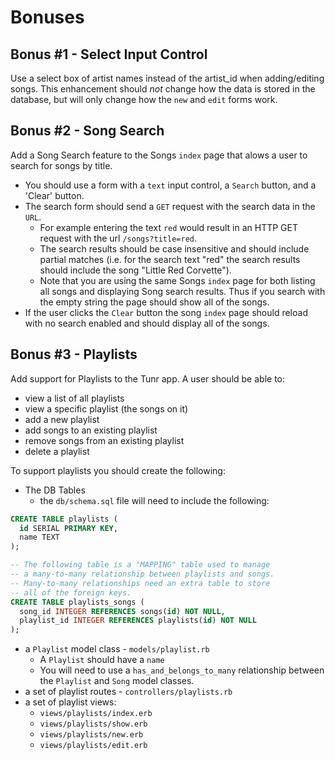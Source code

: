 # Bonuses

## Bonus #1 - Select Input Control

Use a select box of artist names instead of the artist_id when adding/editing songs. This enhancement should *not* change how the data is stored in the database, but will only change how the `new` and `edit` forms work.

## Bonus #2 - Song Search

Add a Song Search feature to the Songs `index` page that alows a user to search for songs by title.

* You should use a form with a `text` input control, a `Search` button, and a 'Clear' button.
* The search form should send a `GET` request with the search data in the `URL`.
  - For example entering the text `red` would result in an HTTP GET request with the url `/songs?title=red`.
  - The search results should be case insensitive and should include partial matches (i.e. for the search text "red" the search results should include the song "Little Red Corvette").
  - Note that you are using the same Songs `index` page for both listing all songs and displaying Song search results. Thus if you search with the empty string the page should show all of the songs.
* If the user clicks the `Clear` button the song `index` page should reload with no search enabled and should display all of the songs.

## Bonus #3 - Playlists

Add support for Playlists to the Tunr app. A user should be able to:

* view a list of all playlists
* view a specific playlist (the songs on it)
* add a new playlist
* add songs to an existing playlist
* remove songs from an existing playlist
* delete a playlist


To support playlists you should create the following:

* The DB Tables
  - the `db/schema.sql` file will need to include the following:

```sql
CREATE TABLE playlists (
  id SERIAL PRIMARY KEY,
  name TEXT
);

-- The following table is a "MAPPING" table used to manage
-- a many-to-many relationship between playlists and songs.
-- Many-to-many relationships need an extra table to store
-- all of the foreign keys.
CREATE TABLE playlists_songs (
  song_id INTEGER REFERENCES songs(id) NOT NULL,
  playlist_id INTEGER REFERENCES playlists(id) NOT NULL
);
```

* a `Playlist` model class - `models/playlist.rb`
  - A `Playlist` should have a `name`
  - You will need to use a `has_and_belongs_to_many` relationship between the `Playlist` and `Song` model classes.
* a set of playlist routes - `controllers/playlists.rb`
* a set of playlist views:
  - `views/playlists/index.erb`
  - `views/playlists/show.erb`
  - `views/playlists/new.erb`
  - `views/playlists/edit.erb`
